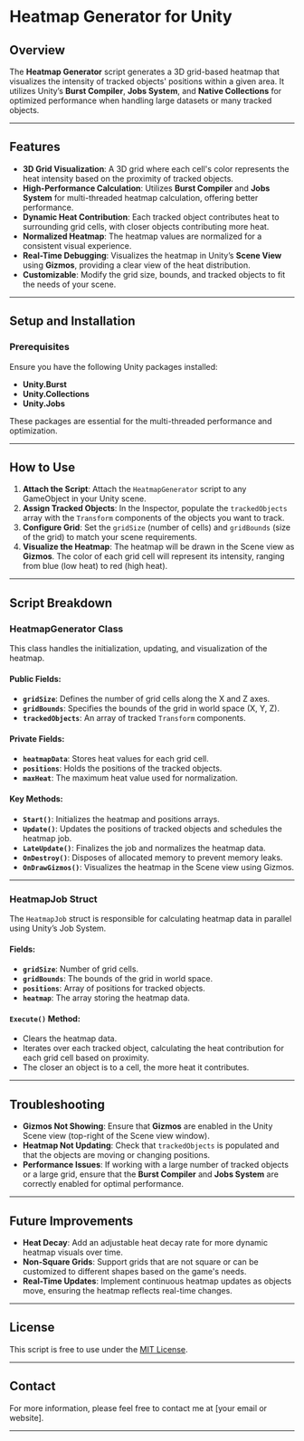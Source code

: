 # Heatmap Generator for Unity

## Overview
The **Heatmap Generator** script generates a 3D grid-based heatmap that visualizes the intensity of tracked objects' positions within a given area. It utilizes Unity’s **Burst Compiler**, **Jobs System**, and **Native Collections** for optimized performance when handling large datasets or many tracked objects.

---

## Features

- **3D Grid Visualization**: A 3D grid where each cell's color represents the heat intensity based on the proximity of tracked objects.
- **High-Performance Calculation**: Utilizes **Burst Compiler** and **Jobs System** for multi-threaded heatmap calculation, offering better performance.
- **Dynamic Heat Contribution**: Each tracked object contributes heat to surrounding grid cells, with closer objects contributing more heat.
- **Normalized Heatmap**: The heatmap values are normalized for a consistent visual experience.
- **Real-Time Debugging**: Visualizes the heatmap in Unity’s **Scene View** using **Gizmos**, providing a clear view of the heat distribution.
- **Customizable**: Modify the grid size, bounds, and tracked objects to fit the needs of your scene.

---

## Setup and Installation

### Prerequisites

Ensure you have the following Unity packages installed:

- **Unity.Burst**
- **Unity.Collections**
- **Unity.Jobs**

These packages are essential for the multi-threaded performance and optimization.

---

## How to Use

1. **Attach the Script**: Attach the `HeatmapGenerator` script to any GameObject in your Unity scene.
2. **Assign Tracked Objects**: In the Inspector, populate the `trackedObjects` array with the `Transform` components of the objects you want to track.
3. **Configure Grid**: Set the `gridSize` (number of cells) and `gridBounds` (size of the grid) to match your scene requirements.
4. **Visualize the Heatmap**: The heatmap will be drawn in the Scene view as **Gizmos**. The color of each grid cell will represent its intensity, ranging from blue (low heat) to red (high heat).

---

## Script Breakdown

### **HeatmapGenerator Class**

This class handles the initialization, updating, and visualization of the heatmap.

#### Public Fields:
- **`gridSize`**: Defines the number of grid cells along the X and Z axes.
- **`gridBounds`**: Specifies the bounds of the grid in world space (X, Y, Z).
- **`trackedObjects`**: An array of tracked `Transform` components.

#### Private Fields:
- **`heatmapData`**: Stores heat values for each grid cell.
- **`positions`**: Holds the positions of the tracked objects.
- **`maxHeat`**: The maximum heat value used for normalization.

#### Key Methods:
- **`Start()`**: Initializes the heatmap and positions arrays.
- **`Update()`**: Updates the positions of tracked objects and schedules the heatmap job.
- **`LateUpdate()`**: Finalizes the job and normalizes the heatmap data.
- **`OnDestroy()`**: Disposes of allocated memory to prevent memory leaks.
- **`OnDrawGizmos()`**: Visualizes the heatmap in the Scene view using Gizmos.

---

### **HeatmapJob Struct**

The `HeatmapJob` struct is responsible for calculating heatmap data in parallel using Unity’s Job System.

#### Fields:
- **`gridSize`**: Number of grid cells.
- **`gridBounds`**: The bounds of the grid in world space.
- **`positions`**: Array of positions for tracked objects.
- **`heatmap`**: The array storing the heatmap data.

#### `Execute()` Method:
- Clears the heatmap data.
- Iterates over each tracked object, calculating the heat contribution for each grid cell based on proximity.
- The closer an object is to a cell, the more heat it contributes.

---

## Troubleshooting

- **Gizmos Not Showing**: Ensure that **Gizmos** are enabled in the Unity Scene view (top-right of the Scene view window).
- **Heatmap Not Updating**: Check that `trackedObjects` is populated and that the objects are moving or changing positions.
- **Performance Issues**: If working with a large number of tracked objects or a large grid, ensure that the **Burst Compiler** and **Jobs System** are correctly enabled for optimal performance.

---

## Future Improvements

- **Heat Decay**: Add an adjustable heat decay rate for more dynamic heatmap visuals over time.
- **Non-Square Grids**: Support grids that are not square or can be customized to different shapes based on the game's needs.
- **Real-Time Updates**: Implement continuous heatmap updates as objects move, ensuring the heatmap reflects real-time changes.

---

## License

This script is free to use under the [MIT License](LICENSE).

---

## Contact

For more information, please feel free to contact me at [your email or website].

---

